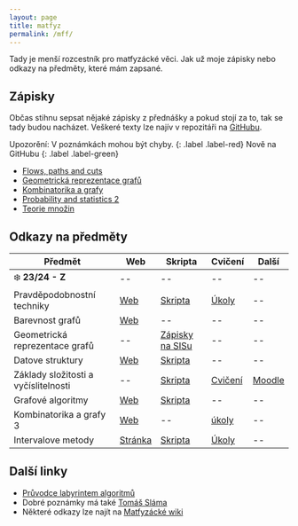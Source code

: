 ```yaml
---
layout: page
title: matfyz
permalink: /mff/
---
```


Tady je menší rozcestník pro matfyzácké věci. Jak už moje zápisky nebo odkazy na předměty, které mám zapsané.

## Zápisky
Občas stihnu sepsat nějaké zápisky z přednášky a pokud stojí za to, tak se tady budou nacházet. Veškeré texty lze najív v repozitáři na [GitHubu](https://github.com/metury/notes).

Upozorění: V poznámkách mohou být chyby.
{: .label .label-red}
Nově na GitHubu
{: .label .label-green}

- [Flows, paths and cuts](fpc.pdf)
- [Geometrická reprezentace grafů](grg.pdf)
- [Kombinatorika a grafy](kg.pdf)
- [Probability and statistics 2](past-ii.pdf)
- [Teorie množin](temno.pdf)

## Odkazy na předměty

| Předmět                              | Web                                                                        | Skripta                                                                                                                                             | Cvičení                                                            | Další                                                  |
|--------------------------------------|----------------------------------------------------------------------------|-----------------------------------------------------------------------------------------------------------------------------------------------------|--------------------------------------------------------------------|--------------------------------------------------------|
| ❄️ **23/24 - Z**                     | --                                                                         | --                                                                                                                                                  | --                                                                 | --                                                     |
| Pravděpodobnostní techniky           | [Web](https://kam.mff.cuni.cz/~tyomkyn/teaching/PT/PT.html)                | [Skripta](https://www.cs.cmu.edu/~15850/handouts/matousek-vondrak-prob-ln.pdf)                                                                      | [Úkoly](https://kam.mff.cuni.cz/~dbulavka/teaching/ws2324/pt.html) | --                                                     |
| Barevnost grafů                      | [Web](https://iuuk.mff.cuni.cz/~rakdver/index.php?which=uceni&subject=bar) | --                                                                                                                                                  | --                                                                 | --                                                     |
| Geometrická reprezentace grafů       | --                                                                         | [Zápisky na SISu](https://is.cuni.cz/studium/predmety/index.php?id=b1110fec60a34e4c9eff4fbd6f73920d&tid=&do=predmet&kod=NDMI037&skr=2023&fak=11320) | --                                                                 | --                                                     |
| Datove struktury                     | [Web](https://mj.ucw.cz/vyuka/2324/ds1/)                                   | [Skripta](https://mj.ucw.cz/vyuka/dsnotes/ds.pdf)                                                                                                   | --                                                                 | --                                                     |
| Základy složitosti a vyčíslitelnosti | --                                                                         | [Skripta](https://ktiml.mff.cuni.cz/~kucerap/NTIN090/NTIN090-poznamky.pdf)                                                                          | [Cvičení](https://kti.mff.cuni.cz/~maj/)                           | [Moodle](https://dl1.cuni.cz/course/view.php?id=10131) |
| Grafové algoritmy                    | [Web](https://mj.ucw.cz/vyuka/2324/ga/)                                    | [Skripta](https://mj.ucw.cz/vyuka/ga/ga.pdf)                                                                                                        | --                                                                 | --                                                     |
| Kombinatorika a grafy 3              | [Web](https://iuuk.mff.cuni.cz/~rakdver/index.php?which=uceni&subject=kg3) | --                                                                                                                                                  | [úkoly](http://gaubian.xyz/)                                       | --                                                     |
| Intervalove metody                   | [Stránka](https://kam.mff.cuni.cz/~hladik/IA/)                             | [Skripta](https://kam.mff.cuni.cz/~hladik/IA/text_ia.pdf)                                                                                           | [Úkoly](https://elif.cz/IM_2324)                                   | --                                                     |


## Další linky

- [Průvodce labyrintem algoritmů](https://pruvodce.ucw.cz/)
- Dobré poznámky má také [Tomáš Sláma](https://slama.dev/)
- Některé odkazy lze najít na [Matfyzácké wiki](https://wiki.matfyz.cz/Home)

<!-- ❄️ ☀️ -->
